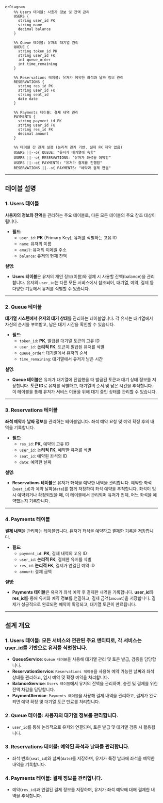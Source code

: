 ```mermaid
erDiagram
    %% Users 테이블: 사용자 정보 및 잔액 관리
    USERS {
      string user_id PK
      string name
      decimal balance
    }

    %% Queue 테이블: 유저의 대기열 관리
    QUEUE {
      string token_id PK
      string user_id FK
      int queue_order
      int time_remaining
    }

    %% Reservations 테이블: 유저가 예약한 좌석과 날짜 정보 관리
    RESERVATIONS {
      string res_id PK
      string user_id FK
      string seat_id
      date date
    }

    %% Payments 테이블: 결제 내역 관리
    PAYMENTS {
      string payment_id PK
      string user_id FK
      string res_id FK
      decimal amount
    }

    %% 테이블 간 관계 설정 (논리적 관계 기반, 실제 FK 제약 없음)
    USERS ||--o{ QUEUE: "유저가 대기열에 속함"
    USERS ||--o{ RESERVATIONS: "유저가 좌석을 예약함"
    USERS ||--o{ PAYMENTS: "유저가 결제를 진행함"
    RESERVATIONS ||--o{ PAYMENTS: "예약과 결제 연결"
```
---
## 테이블 설명
### 1. **Users 테이블**

**사용자의 정보와 잔액**을 관리하는 주요 테이블로, 다른 모든 테이블의 주요 참조 대상이 됩니다.

- **필드**:
    - `user_id`: **PK** (Primary Key), 유저를 식별하는 고유 ID
    - `name`: 유저의 이름
    - `email`: 유저의 이메일 주소
    - `balance`: 유저의 현재 잔액

**설명**:

- **Users 테이블**은 유저의 개인 정보(이름)와 결제 시 사용할 잔액(balance)을 관리합니다. 유저의 `user_id`는 다른 모든 서비스에서 참조되어, 대기열, 예약, 결제 등 다양한 기능에서 유저를 식별할 수 있습니다.

---

### 2. **Queue 테이블**

**대기열 시스템에서 유저의 대기 상태**를 관리하는 테이블입니다. 각 유저는 대기열에서 자신의 순서를 부여받고, 남은 대기 시간을 확인할 수 있습니다.

- **필드**:
    - `token_id`: **PK**, 발급된 대기열 토큰의 고유 ID
    - `user_id`: **논리적 FK**, 토큰이 발급된 유저를 식별
    - `queue_order`: 대기열에서 유저의 순서
    - `time_remaining`: 대기열에서 유저가 남은 시간

**설명**:

- **Queue 테이블**은 유저가 대기열에 진입했을 때 발급된 토큰과 대기 상태 정보를 저장합니다. **토큰 ID**로 유저를 식별하고, 대기열의 순서 및 남은 시간을 추적합니다. 이 테이블을 통해 유저가 서비스 이용을 위해 대기 중인 상태를 관리할 수 있습니다.

---

### 3. **Reservations 테이블**

**좌석 예약**과 **날짜 정보**를 관리하는 테이블입니다. 좌석 예약 요청 및 예약 확정 후의 내역을 기록합니다.

- **필드**:
    - `res_id`: **PK**, 예약의 고유 ID
    - `user_id`: **논리적 FK**, 예약한 유저를 식별
    - `seat_id`: 예약된 좌석의 ID
    - `date`: 예약한 날짜

**설명**:

- **Reservations 테이블**은 유저가 좌석을 예약한 내역을 관리합니다. 예약한 좌석(`seat_id`)과 예약 날짜(`date`)를 함께 저장하여 좌석 예약을 추적합니다. 좌석이 임시 예약되거나 확정되었을 때, 이 테이블에서 관리되며 유저가 언제, 어느 좌석을 예약했는지 기록합니다.

---

### 4. **Payments 테이블**

**결제 내역**을 관리하는 테이블입니다. 유저가 좌석을 예약하고 결제한 기록을 저장합니다.

- **필드**:
    - `payment_id`: **PK**, 결제 내역의 고유 ID
    - `user_id`: **논리적 FK**, 결제한 유저를 식별
    - `res_id`: **논리적 FK**, 결제가 연결된 예약 ID
    - `amount`: 결제 금액

**설명**:

- **Payments 테이블**은 유저가 좌석 예약 후 결제한 내역을 기록합니다. **user_id**와 **res_id**를 통해 유저와 예약 정보를 연결하고, 결제 금액(`amount`)을 저장합니다. 결제가 성공적으로 완료되면 예약이 확정되고, 대기열 토큰이 만료됩니다.

---

## 설계 개요

### 1. **Users 테이블**: 모든 서비스와 연관된 주요 엔티티로, 각 서비스는 **user_id**를 기반으로 유저를 식별합니다.

- **QueueService**: `Queue 테이블`을 사용해 대기열 관리 및 토큰 발급, 검증을 담당합니다.
- **ReservationService**: `Reservations 테이블`을 사용해 예약 가능한 날짜와 좌석 상태를 관리하고, 임시 예약 및 확정 예약을 처리합니다.
- **BalanceService**: `Users 테이블`에서 유저의 잔액을 관리하며, 충전 및 결제를 위한 잔액 차감을 담당합니다.
- **PaymentService**: `Payments 테이블`을 사용해 결제 내역을 관리하고, 결제가 완료되면 예약 확정 및 대기열 토큰 만료를 처리합니다.

### 2. **Queue 테이블**: 사용자의 대기열 정보를 관리합니다.

- `user_id`를 통해 논리적으로 유저와 연결되며, 토큰 발급 및 대기열 검증 시 활용됩니다.

### 3. **Reservations 테이블**: 예약된 좌석과 날짜를 관리합니다.

- 좌석 번호(`seat_id`)와 날짜(`date`)를 저장하며, 유저가 특정 날짜에 좌석을 예약한 내역을 기록합니다.

### 4. **Payments 테이블**: 결제 정보를 관리합니다.

- 예약(`res_id`)과 연결된 결제 정보를 저장하며, 유저가 좌석 예약에 대해 결제한 내역을 추적합니다.
